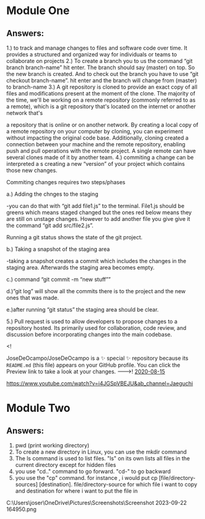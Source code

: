 # <JoseDeOcampo> Module One

## Answers:

1.) to track and manage changes to files and software code over time. It provides a structured and organized way for individuals or teams to collaborate on projects
2.) To create a branch you to us the command “git branch branch-name” hit enter. The branch should say (master) on top. So the new branch is created. And to check out the branch you have to use “git checkout branch-name”. hit enter and the branch will change from (master) to branch-name
3.) A git repository is cloned to provide an exact copy of all files and modifications present at the moment of the clone. The majority of the time, we'll be working on a remote repository (commonly referred to as a remote), which is a git repository that's located on the internet or another network that's

a repository that is online or on another network. By creating a local copy of a remote repository on your computer by cloning, you can experiment without impacting the original code base. Additionally, cloning created a connection between your machine and the remote repository, enabling push and pull operations with the remote project. A single remote can have several clones made of it by another team.
4.) commiting a change can be interpreted a s creating a new “version” of your project which contains those new changes.

Commiting changes requires two steps/phases

a.) Adding the chnges to the staging

-you can do that with “git add file1.js” to the terminal. File1.js should be greens which means staged changed but the ones red below means they are still on unstage changes. However to add another file you give give it the command “git add src/file2.js”.

Running a git status shows the state of the git project.

b.) Taking a snapshot of the staging area

-taking a snapshot creates a commit which includes the changes in the staging area. Afterwards the staging area becomes empty.

c.) command “git commit -m “new stuff””

d.)”git log” will show all the commits there is to the project and the new ones that was made.

e.)after running “git status” the staging area should be clear.

5.) Pull request is used to allow developers to propose changes to a repository hosted. Its primarily used for collaboration, code review, and discussion before incorporating changes into the main codebase.

<!


JoseDeOcampo/JoseDeOcampo is a ✨ special ✨ repository because its `README.md` (this file) appears on your GitHub profile.
You can click the Preview link to take a look at your changes.
--->!
[2020-08-15](https://github.com/JoseDeOcampo/JoseDeOcampo/assets/144511160/c533537c-60c5-47f4-9d0c-e17d9671f766)

https://www.youtube.com/watch?v=i4JGSpVBEJU&ab_channel=Jaeguchi




# <JoseDeOcampo> Module Two

## Answers: 

1. pwd (print working directory)
2. To create a new directory in Linux, you can use the mkdir command
3. The ls command is used to list files. "ls" on its own lists all files in the current directory except for hidden files
4. you use "cd.." command to go forward. "cd-" to go backward
5. you use the "cp" command. for instance , i would put cp [file/directory-sources] [destination]. file/directory-source for which file i want to copy and destination for where i want to put the file in

C:\Users\joser\OneDrive\Pictures\Screenshots\Screenshot 2023-09-22 164950.png
